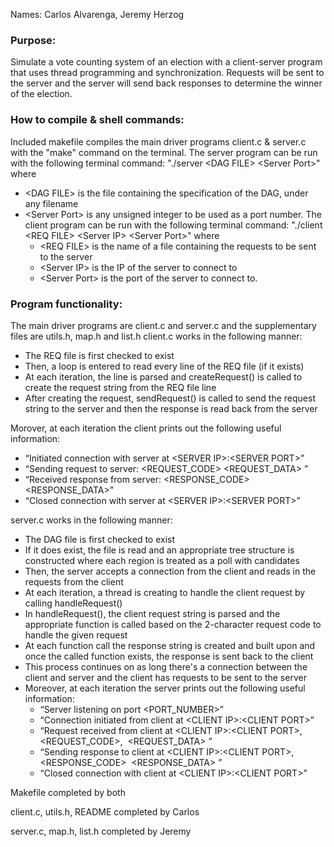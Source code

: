 Names: Carlos Alvarenga, Jeremy Herzog



### Purpose:
Simulate a vote counting system of an election with a client-server program that uses thread programming and synchronization. Requests will be sent to the server
and the server will send back responses to determine the winner of the election.



### How to compile & shell commands:
Included makefile compiles the main driver programs client.c & server.c with the "make" command on the terminal.
The server program can be run with the following terminal command: "./server &lt;DAG FILE&gt; &lt;Server Port&gt;" where
- &lt;DAG FILE&gt; is the file containing the specification of the DAG, under any filename
- &lt;Server Port&gt; is any unsigned integer to be used as a port number.
The client program can be run with the following terminal command: "./client &lt;REQ FILE&gt; &lt;Server IP&gt; &lt;Server Port&gt;" where
     - &lt;REQ FILE&gt; is the name of a file containing the requests to be sent to the server
     - &lt;Server IP&gt; is the IP of the server to connect to
     - &lt;Server Port&gt; is the port of the server to connect to.



### Program functionality:
The main driver programs are client.c and server.c and the supplementary files are utils.h, map.h and list.h
client.c works in the following manner:
- The REQ file is first checked to exist
- Then, a loop is entered to read every line of the REQ file (if it exists)
- At each iteration, the line is parsed and createRequest() is called to create the request string from the REQ file line
- After creating the request, sendRequest() is called to send the request string to the server and then the response is read back from the server

Morover, at each iteration the client prints out the following useful information:
- “Initiated connection with server at &lt;SERVER IP&gt;:&lt;SERVER PORT&gt;”
- “Sending request to server: &lt;REQUEST_CODE&gt; ​ &lt;REQUEST_DATA&gt;​ ”
- “Received response from server: &lt;RESPONSE_CODE&gt; &lt;RESPONSE_DATA&gt;”
- “Closed connection with server at &lt;SERVER IP&gt;:&lt;SERVER PORT&gt;”

server.c works in the following manner:
- The DAG file is first checked to exist
- If it does exist, the file is read and an appropriate tree structure is constructed where each region is treated as a poll with candidates
- Then, the server accepts a connection from the client and reads in the requests from the client
- At each iteration, a thread is creating to handle the client request by calling handleRequest()
 - In handleRequest(), the client request string is parsed and the appropriate function is called based on the 2-character request code to handle the given request
 - At each function call the response string is created and built upon and once the called function exists, the response is sent back to the client
 - This process continues on as long there's a connection between the client and server and the client has requests to be sent to the server
- Moreover, at each iteration the server prints out the following useful information:
     - “Server listening on port &lt;PORT_NUMBER&gt;”
     - “Connection initiated from client at &lt;CLIENT IP&gt;:&lt;CLIENT PORT&gt;”
     - “Request received from client at &lt;CLIENT IP&gt;:&lt;CLIENT PORT&gt;, &lt;REQUEST_CODE&gt;, ​ &lt;REQUEST_DATA&gt;​ ”
     - “Sending response to client at &lt;CLIENT IP&gt;:&lt;CLIENT PORT&gt;, &lt;RESPONSE_CODE&gt; ​ &lt;RESPONSE_DATA&gt;​ ”
     - “Closed connection with client at &lt;CLIENT IP&gt;:&lt;CLIENT PORT&gt;”


Makefile completed by both

client.c, utils.h, README completed by Carlos

server.c, map.h, list.h completed by Jeremy
